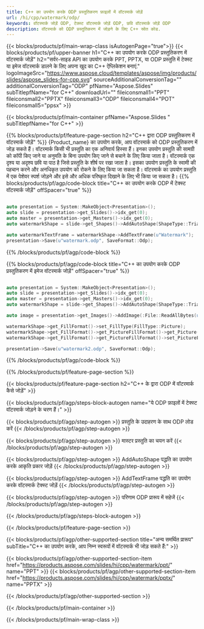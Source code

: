 ```yaml
---
title: C++ का उपयोग करके ODP प्रस्तुतिकरण फ़ाइलों में वॉटरमार्क जोड़ें
url: /hi/cpp/watermark/odp/
keywords: वॉटरमार्क जोड़ें ODP, टेक्स्ट वॉटरमार्क जोड़ें ODP, छवि वॉटरमार्क जोड़ें ODP
description: वॉटरमार्क को ODP प्रस्तुतिकरण में जोड़ने के लिए C++ स्रोत कोड.
---
```


{{< blocks/products/pf/main-wrap-class isAutogenPage="true">}}
{{< blocks/products/pf/upper-banner h1="C++ का उपयोग करके ODP प्रस्तुतिकरण में वॉटरमार्क जोड़ें" h2="सर्वर-साइड API का उपयोग करके PPT, PPTX, या ODP प्रस्तुति में टेक्स्ट या इमेज वॉटरमार्क डालने के लिए अपना खुद का C++ ऐप्लिकेशन बनाएं." logoImageSrc="https://www.aspose.cloud/templates/aspose/img/products/slides/aspose_slides-for-cpp.svg" sourceAdditionalConversionTag="" additionalConversionTag="ODP" pfName="Aspose.Slides" subTitlepfName="for C++" downloadUrl="" fileiconsmall1="PPT" fileiconsmall2="PPTX" fileiconsmall3="ODP" fileiconsmall4="POT" fileiconsmall5="ppsx" >}}

{{< blocks/products/pf/main-container pfName="Aspose.Slides " subTitlepfName="for C++" >}}

{{% blocks/products/pf/feature-page-section  h2="C++ द्वारा ODP प्रस्तुतिकरण में वॉटरमार्क जोड़ें" %}}
{Product_name} का उपयोग करके, आप वॉटरमार्क को ODP प्रस्तुतिकरण में जोड़ सकते हैं। वॉटरमार्क किसी भी प्रस्तुति का एक अनिवार्य हिस्सा हैं। इनका उपयोग प्रस्तुति की सामग्री को कॉपी किए जाने या अनुमति के बिना उपयोग किए जाने से बचाने के लिए किया जाता है। वॉटरमार्क एक दृश्य या अदृश्य छवि या पाठ है जिसे प्रस्तुति के शीर्ष पर रखा जाता है। इसका उपयोग प्रस्तुति के स्वामी की पहचान करने और अनधिकृत उपयोग को रोकने के लिए किया जा सकता है। वॉटरमार्क का उपयोग प्रस्तुति में एक पेशेवर स्पर्श जोड़ने और इसे और अधिक परिष्कृत दिखाने के लिए भी किया जा सकता है। 
{{% blocks/products/pf/agp/code-block title="C++ का उपयोग करके ODP में टेक्स्ट वॉटरमार्क जोड़ें" offSpacer="true" %}}

```cpp

auto presentation = System::MakeObject<Presentation>();
auto slide = presentation->get_Slides()->idx_get(0);
auto master = presentation->get_Masters()->idx_get(0);
auto watermarkShape = slide->get_Shapes()->AddAutoShape(ShapeType::Triangle, 0.0f, 0.0f, 0.0f, 0.0f);

auto watermarkTextFrame = watermarkShape->AddTextFrame(u"Watermark");
presentation->Save(u"watermark.odp", SaveFormat::Odp);
```

{{% /blocks/products/pf/agp/code-block %}}

{{% blocks/products/pf/agp/code-block title="C++ का उपयोग करके ODP प्रस्तुतिकरण में इमेज वॉटरमार्क जोड़ें" offSpacer="true" %}}

```cpp

auto presentation = System::MakeObject<Presentation>();
auto slide = presentation->get_Slides()->idx_get(0);
auto master = presentation->get_Masters()->idx_get(0);
auto watermarkShape = slide->get_Shapes()->AddAutoShape(ShapeType::Triangle, 0.0f, 0.0f, 0.0f, 0.0f);

auto image = presentation->get_Images()->AddImage(:File::ReadAllBytes(u"watermark.png"));

watermarkShape->get_FillFormat()->set_FillType(FillType::Picture);
watermarkShape->get_FillFormat()->get_PictureFillFormat()->get_Picture()->set_Image(image);
watermarkShape->get_FillFormat()->get_PictureFillFormat()->set_PictureFillMode(PictureFillMode::Stretch);

presentation->Save(u"watermark2.odp", SaveFormat::Odp);
```

{{% /blocks/products/pf/agp/code-block %}}

{{% /blocks/products/pf/feature-page-section %}}

{{< blocks/products/pf/feature-page-section  h2="C++ के द्वारा ODP में वॉटरमार्क कैसे जोड़ें" >}}

{{< blocks/products/pf/agp/steps-block-autogen name="ये ODP फ़ाइलों में टेक्स्ट वॉटरमार्क जोड़ने के चरण हैं।" >}}

{{< blocks/products/pf/agp/step-autogen >}}
प्रस्तुति के उदाहरण के साथ ODP लोड करें
{{< /blocks/products/pf/agp/step-autogen >}}

{{< blocks/products/pf/agp/step-autogen >}}
मास्टर प्रस्तुति का चयन करें
{{< /blocks/products/pf/agp/step-autogen >}}

{{< blocks/products/pf/agp/step-autogen >}}
AddAutoShape पद्धति का उपयोग करके आकृति प्रकार जोड़ें
{{< /blocks/products/pf/agp/step-autogen >}}

{{< blocks/products/pf/agp/step-autogen >}}
AddTextFrame पद्धति का उपयोग करके वॉटरमार्क टेक्स्ट जोड़ें
{{< /blocks/products/pf/agp/step-autogen >}}

{{< blocks/products/pf/agp/step-autogen >}}
परिणाम ODP प्रारूप में सहेजें
{{< /blocks/products/pf/agp/step-autogen >}}

{{< /blocks/products/pf/agp/steps-block-autogen >}}

{{< /blocks/products/pf/feature-page-section >}}

{{< blocks/products/pf/agp/other-supported-section title="अन्य समर्थित प्रारूप" subTitle="C++ का उपयोग करके, आप निम्न स्वरूपों में वॉटरमार्क भी जोड़ सकते हैं:" >}}

{{< blocks/products/pf/agp/other-supported-section-item href="https://products.aspose.com/slides/hi/cpp/watermark/ppt/" name="PPT" >}}
{{< blocks/products/pf/agp/other-supported-section-item href="https://products.aspose.com/slides/hi/cpp/watermark/pptx/" name="PPTX" >}}


{{< /blocks/products/pf/agp/other-supported-section >}}

{{< /blocks/products/pf/main-container >}}
    
{{< /blocks/products/pf/main-wrap-class >}}